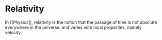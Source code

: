 # Relativity 
In [[Physics]], relativity is the notion that the passage of time is not absolute everywhere in the universe, and varies with local properties, namely velocity.